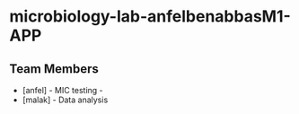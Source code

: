 # microbiology-lab-anfelbenabbasM1-APP 
## Team Members 
- [anfel] - MIC testing -
- [malak] - Data analysis 
